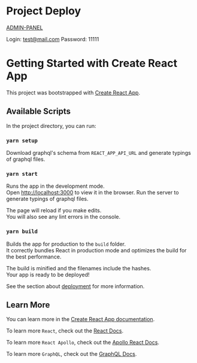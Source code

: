 # Project Deploy

[ADMIN-PANEL](https://admin-panel-overnovik.vercel.app/login)

Login: test@mail.com
Password: 11111

# Getting Started with Create React App

This project was bootstrapped with [Create React App](https://github.com/facebook/create-react-app).

## Available Scripts

In the project directory, you can run:

### `yarn setup`

Download graphql's schema from `REACT_APP_API_URL` and generate typings of graphql files.

### `yarn start`

Runs the app in the development mode.\
Open [http://localhost:3000](http://localhost:3000) to view it in the browser.
Run the server to generate typings of graphql files.

The page will reload if you make edits.\
You will also see any lint errors in the console.

### `yarn build`

Builds the app for production to the `build` folder.\
It correctly bundles React in production mode and optimizes the build for the best performance.

The build is minified and the filenames include the hashes.\
Your app is ready to be deployed!

See the section about [deployment](https://facebook.github.io/create-react-app/docs/deployment) for more information.

## Learn More

You can learn more in the [Create React App documentation](https://facebook.github.io/create-react-app/docs/getting-started).

To learn more `React`, check out the [React Docs](https://reactjs.org/).

To learn more `React Apollo`, check out the [Apollo React Docs](https://www.apollographql.com/docs/react/).

To learn more `GraphQL`, check out the [GraphQL Docs](https://graphql.org/).
